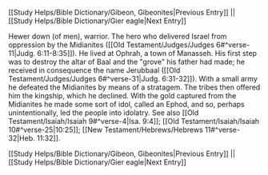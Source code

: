 [[Study Helps/Bible Dictionary/Gibeon, Gibeonites|Previous Entry]]  ||  [[Study Helps/Bible Dictionary/Gier eagle|Next Entry]]

 Hewer down (of men), warrior. The hero who delivered Israel from oppression by the Midianites ([[Old Testament/Judges/Judges 6#^verse-11|Judg. 6:11-8:35]]). He lived at Ophrah, a town of Manasseh. His first step was to destroy the altar of Baal and the "grove" his father had made; he received in consequence the name Jerubbaal ([[Old Testament/Judges/Judges 6#^verse-31|Judg. 6:31-32]]). With a small army he defeated the Midianites by means of a stratagem. The tribes then offered him the kingship, which he declined. With the gold captured from the Midianites he made some sort of idol, called an Ephod, and so, perhaps unintentionally, led the people into idolatry. See also [[Old Testament/Isaiah/Isaiah 9#^verse-4|Isa. 9:4]]; [[Old Testament/Isaiah/Isaiah 10#^verse-25|10:25]]; [[New Testament/Hebrews/Hebrews 11#^verse-32|Heb. 11:32]].

[[Study Helps/Bible Dictionary/Gibeon, Gibeonites|Previous Entry]]  ||  [[Study Helps/Bible Dictionary/Gier eagle|Next Entry]]